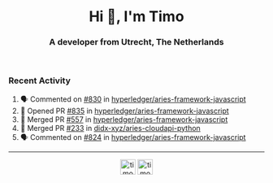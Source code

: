 <h1 align="center">Hi 👋, I'm Timo</h1>
<h3 align="center">A developer from Utrecht, The Netherlands</h3>
<br/>
<!-- https://github.com/rahuldkjain/github-profile-readme-generator --!>

<!--  <p align="left"><img src="https://github-readme-stats.vercel.app/api?username=timoglastra&show_icons=true&count_private=true&" alt="timoglastra" /></p> --!>

<!--
Github language stats
<p align="left"><img src="https://github-readme-stats.vercel.app/api/top-langs/?username=timoglastra&layout=compact" alt="timoglastra" /><p>
-->

<!-- Codestats language stats -->
<!-- <p align="left"><img src="https://codestats-readme.vercel.app/api/top-langs/?username=timoglastra&layout=compact&language_count=12" alt="timoglastra" /><p>    --!>
  
<h3>Recent Activity</h3>

<!--START_SECTION:activity-->
1. 🗣 Commented on [#830](https://github.com/hyperledger/aries-framework-javascript/issues/830) in [hyperledger/aries-framework-javascript](https://github.com/hyperledger/aries-framework-javascript)
2. 💪 Opened PR [#835](https://github.com/hyperledger/aries-framework-javascript/pull/835) in [hyperledger/aries-framework-javascript](https://github.com/hyperledger/aries-framework-javascript)
3. 🎉 Merged PR [#557](https://github.com/hyperledger/aries-framework-javascript/pull/557) in [hyperledger/aries-framework-javascript](https://github.com/hyperledger/aries-framework-javascript)
4. 🎉 Merged PR [#233](https://github.com/didx-xyz/aries-cloudapi-python/pull/233) in [didx-xyz/aries-cloudapi-python](https://github.com/didx-xyz/aries-cloudapi-python)
5. 🗣 Commented on [#824](https://github.com/hyperledger/aries-framework-javascript/issues/824) in [hyperledger/aries-framework-javascript](https://github.com/hyperledger/aries-framework-javascript)
<!--END_SECTION:activity-->

---

<p align="center">
<a href="https://twitter.com/timoglastra" target="blank"><img align="center" src="https://cdn.jsdelivr.net/npm/simple-icons@3.0.1/icons/twitter.svg" alt="timoglastra" height="30" width="30" /></a>
<a href="https://linkedin.com/in/timoglastra" target="blank"><img align="center" src="https://cdn.jsdelivr.net/npm/simple-icons@3.0.1/icons/linkedin.svg" alt="timoglastra" height="30" width="30" /></a>
</p>



